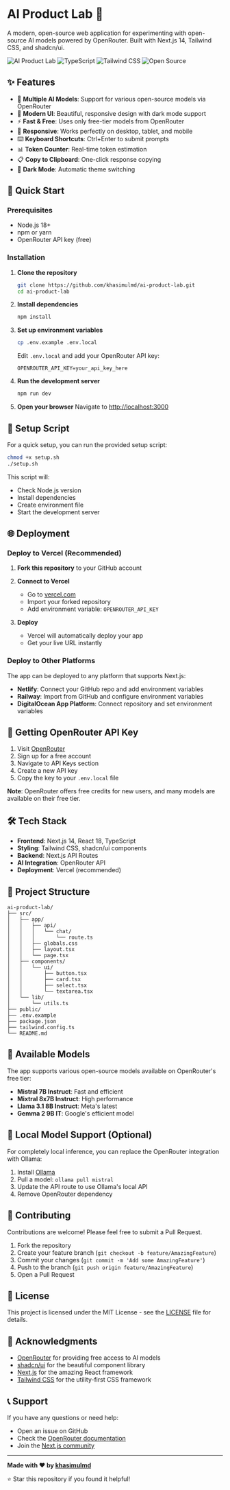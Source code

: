 # AI Product Lab 🚀

A modern, open-source web application for experimenting with open-source AI models powered by OpenRouter. Built with Next.js 14, Tailwind CSS, and shadcn/ui.

![AI Product Lab](https://img.shields.io/badge/Next.js-14-black?style=for-the-badge&logo=next.js)
![TypeScript](https://img.shields.io/badge/TypeScript-5.0-blue?style=for-the-badge&logo=typescript)
![Tailwind CSS](https://img.shields.io/badge/Tailwind_CSS-3.3-38B2AC?style=for-the-badge&logo=tailwind-css)
![Open Source](https://img.shields.io/badge/Open_Source-Yes-green?style=for-the-badge)

## ✨ Features

- 🤖 **Multiple AI Models**: Support for various open-source models via OpenRouter
- 🎨 **Modern UI**: Beautiful, responsive design with dark mode support
- ⚡ **Fast & Free**: Uses only free-tier models from OpenRouter
- 📱 **Responsive**: Works perfectly on desktop, tablet, and mobile
- ⌨️ **Keyboard Shortcuts**: Ctrl+Enter to submit prompts
- 📊 **Token Counter**: Real-time token estimation
- 📋 **Copy to Clipboard**: One-click response copying
- 🌙 **Dark Mode**: Automatic theme switching

## 🚀 Quick Start

### Prerequisites

- Node.js 18+ 
- npm or yarn
- OpenRouter API key (free)

### Installation

1. **Clone the repository**
   ```bash
   git clone https://github.com/khasimulmd/ai-product-lab.git
   cd ai-product-lab
   ```

2. **Install dependencies**
   ```bash
   npm install
   ```

3. **Set up environment variables**
   ```bash
   cp .env.example .env.local
   ```
   
   Edit `.env.local` and add your OpenRouter API key:
   ```env
   OPENROUTER_API_KEY=your_api_key_here
   ```

4. **Run the development server**
   ```bash
   npm run dev
   ```

5. **Open your browser**
   Navigate to [http://localhost:3000](http://localhost:3000)

## 🔧 Setup Script

For a quick setup, you can run the provided setup script:

```bash
chmod +x setup.sh
./setup.sh
```

This script will:
- Check Node.js version
- Install dependencies
- Create environment file
- Start the development server

## 🌐 Deployment

### Deploy to Vercel (Recommended)

1. **Fork this repository** to your GitHub account

2. **Connect to Vercel**
   - Go to [vercel.com](https://vercel.com)
   - Import your forked repository
   - Add environment variable: `OPENROUTER_API_KEY`

3. **Deploy**
   - Vercel will automatically deploy your app
   - Get your live URL instantly

### Deploy to Other Platforms

The app can be deployed to any platform that supports Next.js:

- **Netlify**: Connect your GitHub repo and add environment variables
- **Railway**: Import from GitHub and configure environment variables
- **DigitalOcean App Platform**: Connect repository and set environment variables

## 🔑 Getting OpenRouter API Key

1. Visit [OpenRouter](https://openrouter.ai)
2. Sign up for a free account
3. Navigate to API Keys section
4. Create a new API key
5. Copy the key to your `.env.local` file

**Note**: OpenRouter offers free credits for new users, and many models are available on their free tier.

## 🛠️ Tech Stack

- **Frontend**: Next.js 14, React 18, TypeScript
- **Styling**: Tailwind CSS, shadcn/ui components
- **Backend**: Next.js API Routes
- **AI Integration**: OpenRouter API
- **Deployment**: Vercel (recommended)

## 📁 Project Structure

```
ai-product-lab/
├── src/
│   ├── app/
│   │   ├── api/
│   │   │   └── chat/
│   │   │       └── route.ts
│   │   ├── globals.css
│   │   ├── layout.tsx
│   │   └── page.tsx
│   ├── components/
│   │   └── ui/
│   │       ├── button.tsx
│   │       ├── card.tsx
│   │       ├── select.tsx
│   │       └── textarea.tsx
│   └── lib/
│       └── utils.ts
├── public/
├── .env.example
├── package.json
├── tailwind.config.ts
└── README.md
```

## 🎯 Available Models

The app supports various open-source models available on OpenRouter's free tier:

- **Mistral 7B Instruct**: Fast and efficient
- **Mixtral 8x7B Instruct**: High performance
- **Llama 3.1 8B Instruct**: Meta's latest
- **Gemma 2 9B IT**: Google's efficient model

## 🔄 Local Model Support (Optional)

For completely local inference, you can replace the OpenRouter integration with Ollama:

1. Install [Ollama](https://ollama.ai)
2. Pull a model: `ollama pull mistral`
3. Update the API route to use Ollama's local API
4. Remove OpenRouter dependency

## 🤝 Contributing

Contributions are welcome! Please feel free to submit a Pull Request.

1. Fork the repository
2. Create your feature branch (`git checkout -b feature/AmazingFeature`)
3. Commit your changes (`git commit -m 'Add some AmazingFeature'`)
4. Push to the branch (`git push origin feature/AmazingFeature`)
5. Open a Pull Request

## 📄 License

This project is licensed under the MIT License - see the [LICENSE](LICENSE) file for details.

## 🙏 Acknowledgments

- [OpenRouter](https://openrouter.ai) for providing free access to AI models
- [shadcn/ui](https://ui.shadcn.com) for the beautiful component library
- [Next.js](https://nextjs.org) for the amazing React framework
- [Tailwind CSS](https://tailwindcss.com) for the utility-first CSS framework

## 📞 Support

If you have any questions or need help:

- Open an issue on GitHub
- Check the [OpenRouter documentation](https://openrouter.ai/docs)
- Join the [Next.js community](https://nextjs.org/community)

---

**Made with ❤️ by [khasimulmd](https://github.com/khasimulmd)**

⭐ Star this repository if you found it helpful!
